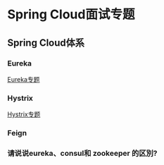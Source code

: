 # Spring Cloud面试专题

## Spring Cloud体系

### Eureka
[Eureka专题](Eureka.md)

### Hystrix
[Hystrix专题](Hystrix.md)

### Feign

### 请说说eureka、consul和 zookeeper 的区別?

